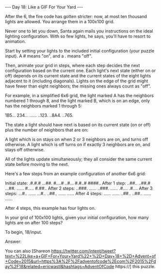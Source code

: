 --- Day 18: Like a GIF For Your Yard ---

After the 6, the fire code has gotten stricter: now, at most ten thousand lights are allowed. You arrange them in a 100x100 grid.

 Never one to let you down, Santa again mails you instructions on the ideal lighting configuration. With so few lights, he says, you'll have to resort to animation.

 Start by setting your lights to the included initial configuration (your puzzle input). A # means "on", and a . means "off".

 Then, animate your grid in steps, where each step decides the next configuration based on the current one. Each light's next state (either on or off) depends on its current state and the current states of the eight lights adjacent to it (including diagonals). Lights on the edge of the grid might have fewer than eight neighbors; the missing ones always count as "off".

 For example, in a simplified 6x6 grid, the light marked A has the neighbors numbered 1 through 8, and the light marked B, which is on an edge, only has the neighbors marked 1 through 5:

 1B5... 234... ...... ..123. ..8A4. ..765. 

The state a light should have next is based on its current state (on or off) plus the number of neighbors that are on:

 
A light which is on stays on when 2 or 3 neighbors are on, and turns off otherwise. 
A light which is off turns on if exactly 3 neighbors are on, and stays off otherwise. 
 

All of the lights update simultaneously; they all consider the same current state before moving to the next.

 Here's a few steps from an example configuration of another 6x6 grid:

 Initial state: .#.#.# ...##. #....# ..#... #.#..# ####.. After 1 step: ..##.. ..##.# ...##. ...... #..... #.##.. After 2 steps: ..###. ...... ..###. ...... .#.... .#.... After 3 steps: ...#.. ...... ...#.. ..##.. ...... ...... After 4 steps: ...... ...... ..##.. ..##.. ...... ...... 

After 4 steps, this example has four lights on.

 In your grid of 100x100 lights, given your initial configuration, how many lights are on after 100 steps?

 To begin, 18/input.

 Answer: 

 You can also [Shareon https://twitter.com/intent/tweet?text=%22Like+a+GIF+For+Your+Yard%22+%2D+Day+18+%2D+Advent+of+Code+2015&url=https%3A%2F%2Fadventofcode%2Ecom%2F2015%2Fday%2F18&related=ericwastl&hashtags=AdventOfCode https://] this puzzle.

 